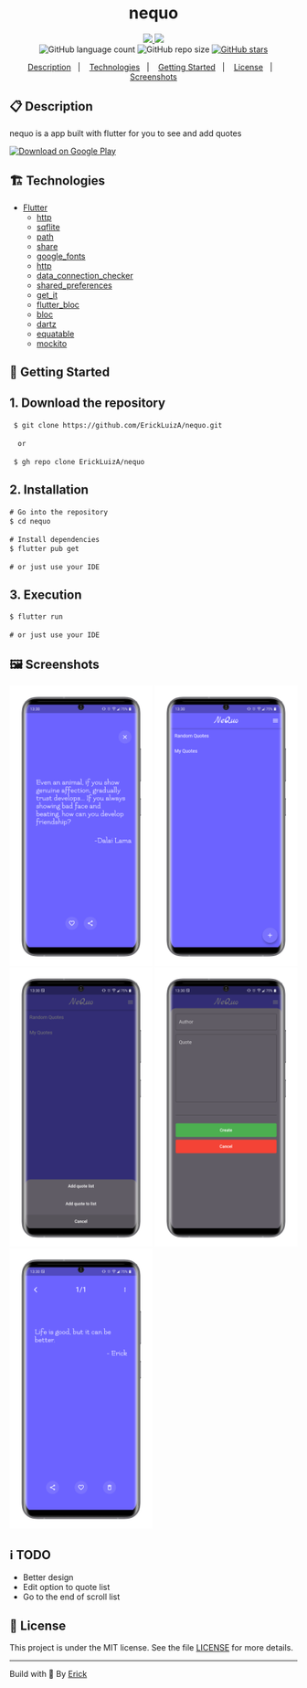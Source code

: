 <h1 align="center"> nequo </h1>

<p align="center">
  <a href="https://github.com/ErickLuizA/nequo/graphs/commit-activity" alt="Maintenance">
    <img src="https://img.shields.io/badge/Maintained%3F-yes-1EAE72.svg" />
  </a>

  <a href="./LICENSE" alt="License: MIT">
    <img src="https://img.shields.io/badge/License-MIT-1EAE72.svg" />
  </a>

<br/>

<img alt="GitHub language count" src="https://img.shields.io/github/languages/count/ErickLuizA/nequo?color=blue">

<img alt="GitHub repo size" src="https://img.shields.io/github/repo-size/ErickLuizA/nequo">

<a href="https://github.com/ErickLuizA/nequo/stargazers">
  <img alt="GitHub stars" src="https://img.shields.io/github/stars/ErickLuizA/nequo?style=social">
</a>

<p align="center">
  <a href="#clipboard-description">Description</a>&nbsp;&nbsp;&nbsp;|&nbsp;&nbsp;&nbsp;
  <a href="#building_construction-technologies">Technologies</a>&nbsp;&nbsp;&nbsp;|&nbsp;&nbsp;&nbsp;
  <a href="#rocket-getting-started">Getting Started</a>&nbsp;&nbsp;&nbsp;|&nbsp;&nbsp;&nbsp;
  <a href="#memo-license">License</a>&nbsp;&nbsp;&nbsp;|&nbsp;&nbsp;&nbsp;
  <a href="#framed_picture-screenshots">Screenshots</a>
</p>

## :clipboard: Description

nequo is a app built with flutter for you to see and add quotes

<a href="https://play.google.com/store/apps/details?id=com.deverick.com.deverick.com.deverick.nequo">
  <img src="https://play.google.com/intl/en_us/badges/images/generic/en_badge_web_generic.png" alt="Download on Google Play" height="100">
</a>


## :building_construction: Technologies

- [Flutter](https://flutter.dev/)
  - [http](https://pub.dev/packages/http)
  - [sqflite](https://pub.dev/packages/sqflite)
  - [path](https://pub.dev/packages/path)
  - [share](https://pub.dev/packages/share)
  - [google_fonts](https://pub.dev/packages/google_fonts)
  - [http](https://pub.dev/packages/http)
  - [data_connection_checker](https://pub.dev/packages/data_connection_checker)
  - [shared_preferences](https://pub.dev/packages/shared_preferences)
  - [get_it](https://pub.dev/packages/get_it)
  - [flutter_bloc](https://pub.dev/packages/flutter_bloc)
  - [bloc](https://pub.dev/packages/bloc)
  - [dartz](https://pub.dev/packages/dartz)
  - [equatable](https://pub.dev/packages/equatable)
  - [mockito](https://pub.dev/packages/mockito)


## :rocket: Getting Started

## 1. Download the repository

```shell
 $ git clone https://github.com/ErickLuizA/nequo.git
  
  or 

 $ gh repo clone ErickLuizA/nequo
```

## 2. Installation

```shell
# Go into the repository
$ cd nequo

# Install dependencies
$ flutter pub get 

# or just use your IDE
```

## 3. Execution

```shell
$ flutter run

# or just use your IDE
```


## :framed_picture: Screenshots

<div>
  <img alt="Fanarvel image" src="./.github/qotd.png"  width="250"/>
  <img alt="Fanarvel image" src="./.github/home.png"  width="250"/>
  <img alt="Fanarvel image" src="./.github/addmodal.png"  width="250"/>
  <img alt="Fanarvel image" src="./.github/addquote.png"  width="250"/>
  <img alt="Fanarvel image" src="./.github/quote.png"  width="250"/>
</div>

## :information_source: TODO
  - Better design
  - Edit option to quote list
  - Go to the end of scroll list

## :memo: License



This project is under the MIT license. See the file [LICENSE](LICENSE) for more details.

---

Build with 💙 By [Erick](https://www.linkedin.com/in/erick-luiz-47151a1a4/)
